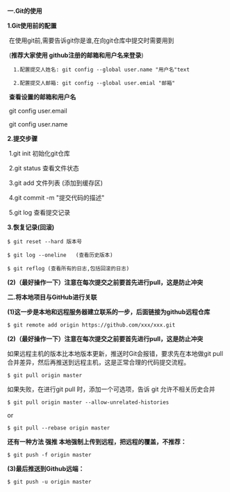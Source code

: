 **一.Git的使用**

**1.Git使用前的配置**

​	在使用git前,需要告诉git你是谁,在向git仓库中提交时需要用到 

​	(**推荐大家使用 github注册的邮箱和用户名来登录**)

```text
  1.配置提交人姓名: git config --global user.name "用户名"text
```

```text
  2.配置提交人邮箱: git config --global user.emial "邮箱"		
```

​	**查看设置的邮箱和用户名**

​	  git  config  user.email

​          git  config  user.name

**2.提交步骤**

​	1.git init 初始化git仓库

​	2.git status 查看文件状态

​	3.git add 文件列表  (添加到缓存区)

​	4.git commit -m  "提交代码的描述" 

​	5.git log 查看提交记录

**3.恢复记录(回滚)**

```text
$ git reset --hard 版本号 
```

```text
$ git log --oneline   (查看历史版本)
```

```text
$ git reflog (查看所有的日志,包括回滚的日志)
```

**(2)（最好操作一下）注意在每次提交之前要首先进行pull，这是防止冲突**

**二.将本地项目与GitHub进行关联**

**(1)这一步是本地和远程服务器建立联系的一步，后面链接为github远程仓库**

```text
$ git remote add origin https://github.com/xxx/xxx.git
```

**(2)（最好操作一下）注意在每次提交之前要首先进行pull，这是防止冲突**

如果远程主机的版本比本地版本更新，推送时Git会报错，要求先在本地做git pull合并差异，然后再推送到远程主机，这是正常合理的代码提交流程。

```text
$ git pull origin master
```

如果失败，在进行git pull 时，添加一个可选项，告诉 git 允许不相关历史合并

```text
$ git pull origin master --allow-unrelated-histories
```

or

```text
$ git pull --rebase origin master 
```

**还有一种方法 强推 本地强制上传到远程，把远程的覆盖，不推荐：**

```text
$ git push -f origin master 
```

**(3)最后推送到Github远端：**

```text
$ git push -u origin master
```

